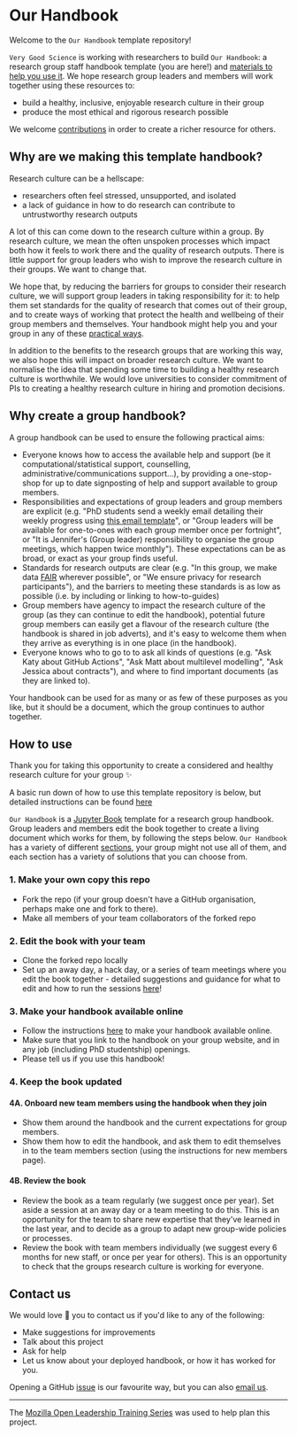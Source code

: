 # Our Handbook
Welcome to the `Our Handbook` template repository! 

`Very Good Science` is working with researchers to build `Our Handbook`: a research group staff handbook template (you are here!) and [materials to help you use it](handbook-handbook). We hope research group leaders and members will work together using these resources to:
* build a healthy, inclusive, enjoyable research culture in their group 
* produce the most ethical and rigorous research possible

We welcome [contributions](#contributing) in order to create a richer resource for others.

## Why are we making this template handbook?
Research culture can be a hellscape:
* researchers often feel stressed, unsupported, and isolated
* a lack of guidance in how to do research can contribute to untrustworthy research outputs

A lot of this can come down to the research culture within a group. By research culture, we mean the often unspoken processes which impact both how it feels to work there and the quality of research outputs. There is little support for group leaders who wish to improve the research culture in their groups. We want to change that.

We hope that, by reducing the barriers for groups to consider their research culture, we will support group leaders in taking responsibility for it: to help them set standards for the quality of research that comes out of their group, and to create ways of working that protect the health and wellbeing of their group members and themselves. Your handbook might help you and your group in any of these [practical ways](#how-is-a-group-handbook-useful).

In addition to the benefits to the research groups that are working this way, we also hope this will impact on broader research culture. We want to normalise the idea that spending some time to building a healthy research culture is worthwhile. We would love universities to consider commitment of PIs to creating a healthy research culture in hiring and promotion decisions.

## Why create a group handbook?
A group handbook can be used to ensure the following practical aims:
* Everyone knows how to access the available help and support (be it computational/statistical support, counselling, administrative/communications support...), by providing a one-stop-shop for up to date signposting of help and support available to group members.
* Responsibilities and expectations of group leaders and group members are explicit (e.g. "PhD students send a weekly email detailing their weekly progress using [this email template](resources/email-template.md)", or "Group leaders will be available for one-to-ones with each group member once per fortnight", or "It is Jennifer's (Group leader) responsibility to organise the group meetings, which happen twice monthly"). These expectations can be as broad, or exact as your group finds useful.
* Standards for research outputs are clear (e.g. "In this group, we make data [FAIR](https://www.nature.com/articles/sdata201618) wherever possible", or "We ensure privacy for research participants"), and the barriers to meeting these standards is as low as possible (i.e. by including or linking to how-to-guides)
* Group members have agency to impact the research culture of the group (as they can continue to edit the handbook), potential future group members can easily get a flavour of the research culture (the handbook is shared in job adverts), and it's easy to welcome them when they arrive as everything is in one place (in the handbook).
* Everyone knows who to go to to ask all kinds of questions (e.g. "Ask Katy about GitHub Actions", "Ask Matt about multilevel modelling", "Ask Jessica about contracts"), and where to find important documents (as they are linked to).

Your handbook can be used for as many or as few of these purposes as you like, but it should be a document, which the group continues to author together.

<!--
## Why create a group handbook with `Our Handbook`?
`Our Handbook` has the following useful features:
* Template handbook sections for you to mix, match, remix and edit to create the most useful handbook for your group in the shortest time.
* Template processes for running away days, team meetings, and more.
* Reduces the difficulty in maintaining your handbook, by providing testing and continuous integration, which:
  * Sets up your handbook as a GitHub Pages website to make it available to your team and others 
  * Automatically checks links in your handbook are still working 
-->

## How to use
Thank you for taking this opportunity to create a considered and healthy research culture for your group :sparkles:

A basic run down of how to use this template repository is below, but detailed instructions can be found [here](handbook-handbook)

`Our Handbook` is a [Jupyter Book](http://jupyterbook.org/) template for a research group handbook. Group leaders and members edit the book together to create a living document which works for them, by following the steps below. `Our Handbook` has a variety of different [sections](#handbook-sections), your group might not use all of them, and each section has a variety of solutions that you can choose from.

### 1\. Make your own copy this repo
* Fork the repo (if your group doesn't have a GitHub organisation, perhaps make one and fork to there).
* Make all members of your team collaborators of the forked repo

### 2\. Edit the book with your team
* Clone the forked repo locally
* Set up an away day, a hack day, or a series of team meetings where you edit the book together - detailed suggestions and guidance for what to edit and how to run the sessions [here](editing-guide.md)!
<!-- TODO: Make a guide to handbook hack days: preparations for organisers, instructions for members, etc, i.e. install VS code, add jupyterbook plugin, etc - and link here  see our [guide to handbook hack days](hack-day.md)-->

### 3\. Make your handbook available online
* Follow the instructions [here]() to make your handbook available online.
* Make sure that you link to the handbook on your group website, and in any job (including PhD studentship) openings.
* Please tell us if you use this handbook! 

### 4\. Keep the book updated
#### 4A. Onboard new team members using the handbook when they join
* Show them around the handbook and the current expectations for group members.
* Show them how to edit the handbook, and ask them to edit themselves in to the team members section (using the instructions for new members page).

#### 4B. Review the book 
* Review the book as a team regularly (we suggest once per year). Set aside a session at an away day or a team meeting to do this. This is an opportunity for the team to share new expertise that they've learned in the last year, and to decide as a group to adapt new group-wide policies or processes.
* Review the book with team members individually (we suggest every 6 months for new staff, or once per year for others). This is an opportunity to check that the groups research culture is working for everyone.

<!--
## Handbook Sections
-->
## Contact us
We would love :sparkling_heart: you to contact us if you'd like to any of the following:
* Make suggestions for improvements
* Talk about this project
* Ask for help
* Let us know about your deployed handbook, or how it has worked for you.

Opening a GitHub [issue](https://github.com/NatalieThurlby/research-handbook/issues/new) is our favourite way, but you can also [email us](mailto:natalie.thurlby@bristol.ac.uk). 

<!--TODO: Make issue templates-->
<!-- add contribution guidelines, link to roadmap and other repo-->
<!--
## Examples
Here we have examples of in-use deployed handbooks:
* [here]() - by [group]()
* [here]() - by [group]()
* [here]() - by [group]()
-->
<!--TODO: Add some testimonials-->
----
The [Mozilla Open Leadership Training Series](https://mozilla.github.io/open-leadership-training-series/) was used to help plan this project.

[handbook-handbook]: https://github.com/NatalieThurlby/handbook-handbook
